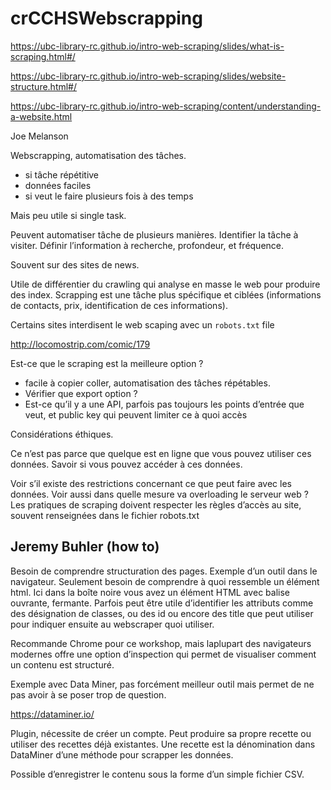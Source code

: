 # crCCHSWebscrapping

https://ubc-library-rc.github.io/intro-web-scraping/slides/what-is-scraping.html#/

https://ubc-library-rc.github.io/intro-web-scraping/slides/website-structure.html#/

https://ubc-library-rc.github.io/intro-web-scraping/content/understanding-a-website.html

Joe Melanson

Webscrapping, automatisation des tâches.

- si tâche répétitive
- données faciles
- si veut le faire plusieurs fois à des temps 

Mais peu utile si single task.

Peuvent automatiser tâche de plusieurs manières. Identifier la tâche à visiter. Définir l’information à recherche, profondeur, et fréquence.

Souvent sur des sites de news. 

Utile de différentier du crawling qui analyse en masse le web pour produire des index. Scrapping est une tâche plus spécifique et ciblées (informations de contacts, prix, identification de ces informations).

Certains sites interdisent le web scaping avec un `robots.txt` file

http://locomostrip.com/comic/179

Est-ce que le scraping est la meilleure option ?

- facile à copier coller, automatisation des tâches répétables.
- Vérifier que export option ?
- Est-ce qu’il y a une API, parfois pas toujours les points d’entrée que veut, et public key qui peuvent limiter ce à quoi accès

Considérations éthiques.

Ce n’est pas parce que quelque est en ligne que vous pouvez utiliser ces données. Savoir si vous pouvez accéder à ces données. 

Voir s’il existe des restrictions concernant ce que peut faire avec les données. Voir aussi dans quelle mesure va overloading le serveur web ? Les pratiques de scraping doivent respecter les règles d’accès au site, souvent renseignées dans le fichier robots.txt

## Jeremy Buhler (how to)

Besoin de comprendre structuration des pages. Exemple d’un outil dans le navigateur. Seulement besoin de comprendre à quoi ressemble un élément html. Ici dans la boîte noire vous avez un élément HTML avec balise ouvrante, fermante. Parfois peut être utile d’identifier les attributs comme des désignation de classes, ou des id ou encore des title que peut utiliser pour indiquer ensuite au webscraper quoi utiliser.

Recommande Chrome pour ce workshop, mais laplupart des navigateurs modernes offre une option d’inspection qui permet de visualiser comment un contenu est structuré.

Exemple avec Data Miner, pas forcément meilleur outil mais permet de ne pas avoir à se poser trop de question.

https://dataminer.io/

Plugin, nécessite de créer un compte. Peut produire sa propre recette ou utiliser des recettes déjà existantes. Une recette est la dénomination dans DataMiner d’une méthode pour scrapper les données.

Possible d’enregistrer le contenu sous la forme d’un simple fichier CSV.







